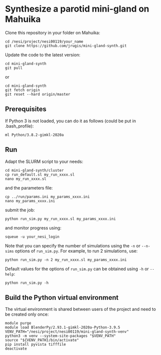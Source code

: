 # Synthesize a parotid mini-gland on Mahuika

Clone this repository in your folder on Mahuika:
```
cd /nesi/project/nesi00119/your_name
git clone https://github.com/jrugis/mini-gland-synth.git
```

Update the code to the latest version:
```
cd mini-gland-synth
git pull
```
or
```
cd mini-gland-synth
git fetch origin
git reset --hard origin/master
```


## Prerequisites

If Python 3 is not loaded, you can do it as follows (could be put in .bash_profile):
```
ml Python/3.8.2-gimkl-2020a
```


## Run

Adapt the SLURM script to your needs:
```
cd mini-gland-synth/cluster
cp run_default.sl my_run_xxxx.sl
nano my_run_xxxx.sl
```
and the parameters file:
```
cp ../run/params.ini my_params_xxxx.ini
nano my_params_xxxx.ini
```
submit the job:
```
python run_sim.py my_run_xxxx.sl my_params_xxxx.ini
```
and monitor progress using:
```
squeue -u your_nesi_login
```

Note that you can specify the number of simulations using the `-n` or `--n-sims` options of `run_sim.py`.
For example, to run 2 simulations, use:
```
python run_sim.py -n 2 my_run_xxxx.sl my_params_xxxx.ini
```

Default values for the options of `run_sim.py` can be obtained using `-h` or `--help`:
```
python run_sim.py -h
```


## Build the Python virtual environment

The virtual environment is shared between users of the project and need to be
created only once:
```
module purge
module load BlenderPy/2.93.1-gimkl-2020a-Python-3.9.5
VENV_PATH="/nesi/project/nesi00119/mini-gland-synth-venv"
python3 -m venv --system-site-packages "$VENV_PATH"
source "${VENV_PATH}/bin/activate"
pip install pyvista tifffile
deactivate
```